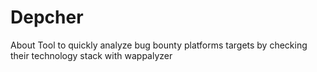 # Depcher
About Tool to quickly analyze bug bounty platforms targets by checking their technology stack with wappalyzer
